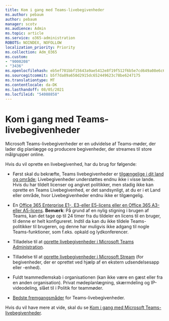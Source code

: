 ```yaml
---
title: Kom i gang med Teams-livebegivenheder
ms.author: pebaum
author: pebaum
manager: scotv
ms.audience: Admin
ms.topic: article
ms.service: o365-administration
ROBOTS: NOINDEX, NOFOLLOW
localization_priority: Priority
ms.collection: Adm_O365
ms.custom:
- "9000208"
- "3436"
ms.openlocfilehash: eb5ef701bbf15643a9ae5412e8f19f512f6b5e7cd649a08e6c63001b299dcf48
ms.sourcegitcommit: b5f7da89a650d2915dc652449623c78be6247175
ms.translationtype: MT
ms.contentlocale: da-DK
ms.lasthandoff: 08/05/2021
ms.locfileid: "54088858"
---
```

# <a name="getting-started-with-teams-live-events"></a>Kom i gang med Teams-livebegivenheder

Microsoft Teams-livebegivenheder er en udvidelse af Teams-møder, der lader dig planlægge og producere begivenheder, der streames til store målgrupper online.

Hvis du vil oprette en livebegivenhed, har du brug for følgende:

- Først skal du bekræfte, Teams livebegivenheder er [tilgængelige i dit land og område](https://docs.microsoft.com/microsoftteams/teams-live-events/plan-for-teams-live-events#regional-availability); Livebegivenheder understøttes endnu ikke i visse lande.  Hvis du har tildelt licenser og angivet politikker, men stadig ikke kan oprette en Teams Livebegivenhed, er det sandsynligt, at du er i et Land eller område, hvor Livebegivenheder endnu ikke er tilgængelig.

- En [Office 365 Enterprise E1-, E3-eller E5-licens eller en Office 365 A3-eller A5-licens](https://docs.microsoft.com/microsoftteams/teams-live-events/set-up-for-teams-live-events#step-2-get-and-assign-licenses). **Bemærk**: På grund af en nylig stigning i brugen af Teams, kan det tage op til 24 timer fra du tildeler en licens til en bruger, til denne er helt konfigureret. Indtil da kan du ikke tildele Teams-politikker til brugeren, og denne har muligvis ikke adgang til nogle Teams-funktioner, som f.eks. opkald og lydkonferencer.

- Tilladelse til at [oprette livebegivenheder i Microsoft Teams Administration](https://docs.microsoft.com/microsoftteams/teams-live-events/set-up-for-teams-live-events#create-or-edit-a-live-events-policy).

- Tilladelse til at [oprette livebegivenheder i Microsoft Stream](https://docs.microsoft.com/microsoftteams/teams-live-events/what-are-teams-live-events) (for begivenheder, der er oprettet ved hjælp af en ekstern udsendelsesapp eller -enhed).

- Fuldt teammedlemskab i organisationen (kan ikke være en gæst eller fra en anden organisation).
Privat mødeplanlægning, skærmdeling og IP-videodeling, slået til i Politik for teammøder.

- [Bedste fremgangsmåder](https://support.office.com/article/Best-practices-for-producing-a-Teams-live-event-e500370e-4dd1-4187-8b48-af10ef02cf42) for Teams-livebegivenheder.

Hvis du vil have mere at vide, skal du se [Kom i gang med Microsoft Teams-livebegivenheder](https://support.office.com/article/get-started-with-microsoft-teams-live-events-d077fec2-a058-483e-9ab5-1494afda578a).